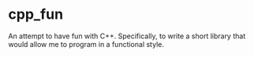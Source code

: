 # cpp_fun
An attempt to have fun with C++. Specifically, to write a short library that would allow me to program in a functional style.
